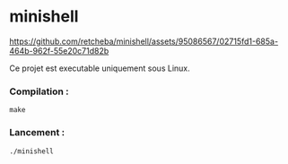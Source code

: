 # minishell

https://github.com/retcheba/minishell/assets/95086567/02715fd1-685a-464b-962f-55e20c71d82b

Ce projet est executable uniquement sous Linux.

### Compilation :
  ```
make
  ```

### Lancement :
  ```
./minishell
  ```
